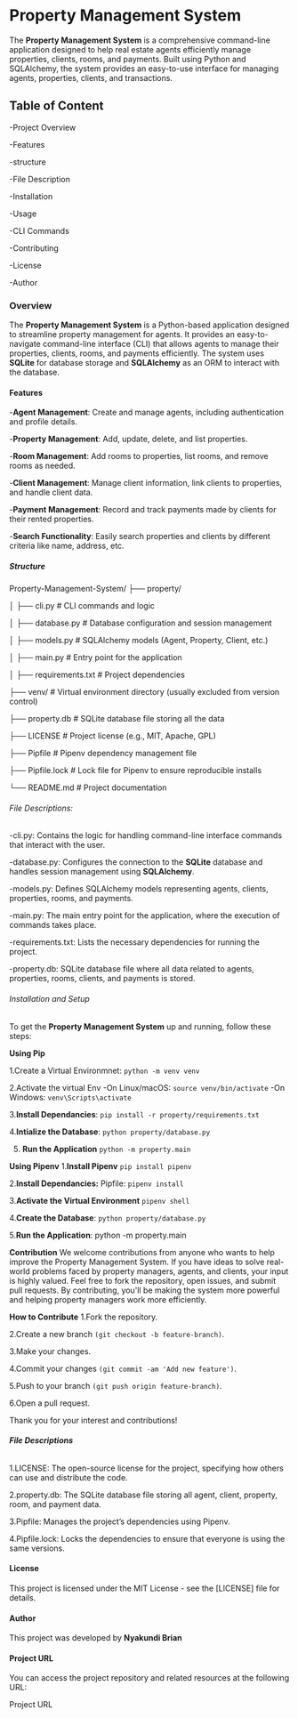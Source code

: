 # Property Management System
The **Property Management System** is a comprehensive command-line application designed to help real estate agents efficiently manage properties, clients, rooms, and payments. Built using Python and SQLAlchemy, the system provides an easy-to-use interface for managing agents, properties, clients, and transactions.

## Table of Content
-Project Overview

-Features

-structure

-File Description

-Installation

-Usage

-CLI Commands

-Contributing

-License

-Author

### **Overview**
The **Property Management System** is a Python-based application designed to streamline property management for agents. It provides an easy-to-navigate command-line interface (CLI) that allows agents to manage their properties, clients, rooms, and payments efficiently. The system uses **SQLite** for database storage and **SQLAlchemy** as an ORM to interact with the database.


#### **Features**
-**Agent Management**: Create and manage agents, including authentication and profile details.

-**Property Management**: Add, update, delete, and list properties.

-**Room Management**: Add rooms to properties, list rooms, and remove rooms as needed.

-**Client Management**: Manage client information, link clients to properties, and handle client data.

-**Payment Management**: Record and track payments made by clients for their rented properties.

-**Search Functionality**: Easily search properties and clients by different criteria like name, address, etc.

##### Structure
Property-Management-System/
├── property/

│   ├── cli.py            # CLI commands and logic

│   ├── database.py       # Database configuration and session management

│   ├── models.py         # SQLAlchemy models (Agent, Property, Client, etc.)

│   ├── main.py           # Entry point for the application

│   ├── requirements.txt  # Project dependencies

├── venv/                 # Virtual environment directory (usually excluded from version control)

├── property.db           # SQLite database file storing all the data

├── LICENSE               # Project license (e.g., MIT, Apache, GPL)

├── Pipfile               # Pipenv dependency management file

├── Pipfile.lock          # Lock file for Pipenv to ensure reproducible installs

└── README.md             # Project documentation

###### File Descriptions:
-cli.py: Contains the logic for handling command-line interface commands that interact with the user.

-database.py: Configures the connection to the **SQLite** database and handles session management using **SQLAlchemy**.

-models.py: Defines SQLAlchemy models representing agents, clients, properties, rooms, and payments.

-main.py: The main entry point for the application, where the execution of commands takes place.

-requirements.txt: Lists the necessary dependencies for running the project.

-property.db: SQLite database file where all data related to agents, properties, rooms, clients, and payments is stored.

 ###### Installation and Setup
 To get the **Property Management System** up and running, follow these steps:

**Using Pip**

1.Create a Virtual Environmnet:
```python -m venv venv```

2.Activate the virtual Env
-On Linux/macOS:
`source venv/bin/activate`
-On Windows:
`venv\Scripts\activate`

3.**Install Dependancies**: 
`pip install -r property/requirements.txt`

4.**Intialize the Database**:
`python property/database.py`

5. **Run the Application** 
`python -m property.main`

**Using Pipenv**
1.**Install Pipenv**
`pip install pipenv`

2.**Install Dependancies:**
Pipfile:
`pipenv install`

3.**Activate the Virtual Environment**
`pipenv shell`

4.**Create the Database**:
`python property/database.py`

5.**Run the Application**:
python -m property.main 

**Contribution**
We welcome contributions from anyone who wants to help improve the Property Management System. If you have ideas to solve real-world problems faced by property managers, agents, and clients, your input is highly valued.
Feel free to fork the repository, open issues, and submit pull requests. By contributing, you'll be making the system more powerful and helping property managers work more efficiently.

 **How to Contribute**
1.Fork the repository.

2.Create a new branch `(git checkout -b feature-branch)`.

3.Make your changes.

4.Commit your changes `(git commit -am 'Add new feature')`.

5.Push to your branch `(git push origin feature-branch)`.

6.Open a pull request.



Thank you for your interest and contributions!


###### **File Descriptions**
1.LICENSE: The open-source license for the project, specifying how others can use and distribute the code.

2.property.db: The SQLite database file storing all agent, client, property, room, and payment data.

3.Pipfile: Manages the project’s dependencies using Pipenv.

4.Pipfile.lock: Locks the dependencies to ensure that everyone is using the same versions.


#### License
This project is licensed under the MIT License - see the [LICENSE] file for details.

#### Author 
This project was developed by **Nyakundi Brian**

#### Project URL
You can access the project repository and related resources at the following URL:

Project URL













